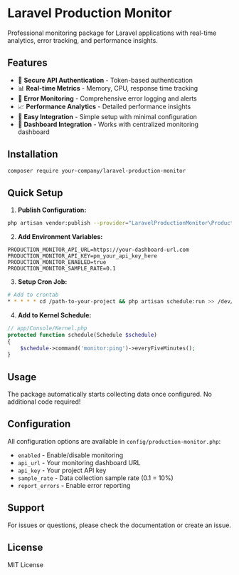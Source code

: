 # Laravel Production Monitor

Professional monitoring package for Laravel applications with real-time analytics, error tracking, and performance insights.

## Features

- 🔐 **Secure API Authentication** - Token-based authentication
- 📊 **Real-time Metrics** - Memory, CPU, response time tracking
- 🚨 **Error Monitoring** - Comprehensive error logging and alerts
- 📈 **Performance Analytics** - Detailed performance insights
- 🎯 **Easy Integration** - Simple setup with minimal configuration
- 📱 **Dashboard Integration** - Works with centralized monitoring dashboard

## Installation

```bash
composer require your-company/laravel-production-monitor
```

## Quick Setup

1. **Publish Configuration:**
```bash
php artisan vendor:publish --provider="LaravelProductionMonitor\ProductionMonitorServiceProvider"
```

2. **Add Environment Variables:**
```env
PRODUCTION_MONITOR_API_URL=https://your-dashboard-url.com
PRODUCTION_MONITOR_API_KEY=pm_your_api_key_here
PRODUCTION_MONITOR_ENABLED=true
PRODUCTION_MONITOR_SAMPLE_RATE=0.1
```

3. **Setup Cron Job:**
```bash
# Add to crontab
* * * * * cd /path-to-your-project && php artisan schedule:run >> /dev/null 2>&1
```

4. **Add to Kernel Schedule:**
```php
// app/Console/Kernel.php
protected function schedule(Schedule $schedule)
{
    $schedule->command('monitor:ping')->everyFiveMinutes();
}
```

## Usage

The package automatically starts collecting data once configured. No additional code required!

## Configuration

All configuration options are available in `config/production-monitor.php`:

- `enabled` - Enable/disable monitoring
- `api_url` - Your monitoring dashboard URL
- `api_key` - Your project API key
- `sample_rate` - Data collection sample rate (0.1 = 10%)
- `report_errors` - Enable error reporting

## Support

For issues or questions, please check the documentation or create an issue.

## License

MIT License